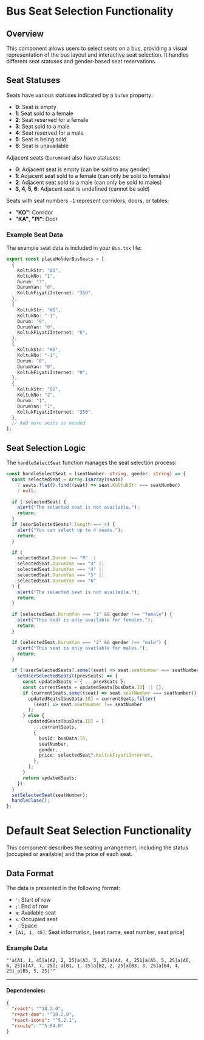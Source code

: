 # Bus Seat Selection Functionality

## Overview

This component allows users to select seats on a bus, providing a visual representation of the bus layout and interactive seat selection. It handles different seat statuses and gender-based seat reservations.

## Seat Statuses

Seats have various statuses indicated by a `Durum` property:
- **0**: Seat is empty
- **1**: Seat sold to a female
- **2**: Seat reserved for a female
- **3**: Seat sold to a male
- **4**: Seat reserved for a male
- **5**: Seat is being sold
- **6**: Seat is unavailable

Adjacent seats (`DurumYan`) also have statuses:
- **0**: Adjacent seat is empty (can be sold to any gender)
- **1**: Adjacent seat sold to a female (can only be sold to females)
- **2**: Adjacent seat sold to a male (can only be sold to males)
- **3, 4, 5, 6**: Adjacent seat is undefined (cannot be sold)

Seats with seat numbers `-1` represent corridors, doors, or tables:
- **"KO"**: Corridor
- **"KA"**, **"PI"**: Door

### Example Seat Data

The example seat data is included in your `Bus.tsx` file:

```typescript
export const placeHolderBusSeats = [
  {
    KoltukStr: "01",
    KoltukNo: "1",
    Durum: "3",
    DurumYan: "0",
    KoltukFiyatiInternet: "350",
  },
  {
    KoltukStr: "KO",
    KoltukNo: "-1",
    Durum: "0",
    DurumYan: "0",
    KoltukFiyatiInternet: "0",
  },
  {
    KoltukStr: "KO",
    KoltukNo: "-1",
    Durum: "0",
    DurumYan: "0",
    KoltukFiyatiInternet: "0",
  },
  {
    KoltukStr: "02",
    KoltukNo: "2",
    Durum: "1",
    DurumYan: "1",
    KoltukFiyatiInternet: "350",
  },
  // Add more seats as needed
];
```

## Seat Selection Logic

The `handleSelectSeat` function manages the seat selection process:

```typescript
const handleSelectSeat = (seatNumber: string, gender: string) => {
  const selectedSeat = Array.isArray(seats)
    ? seats.flat().find((seat) => seat.KoltukStr === seatNumber)
    : null;

  if (!selectedSeat) {
    alert("The selected seat is not available.");
    return;
  }
  if (userSelectedSeats?.length === 4) {
    alert("You can select up to 4 seats.");
    return;
  }

  if (
    selectedSeat.Durum !== "0" ||
    selectedSeat.DurumYan === "3" ||
    selectedSeat.DurumYan === "4" ||
    selectedSeat.DurumYan === "5" ||
    selectedSeat.DurumYan === "6"
  ) {
    alert("The selected seat is not available.");
    return;
  }

  if (selectedSeat.DurumYan === "1" && gender !== "female") {
    alert("This seat is only available for females.");
    return;
  }

  if (selectedSeat.DurumYan === "2" && gender !== "male") {
    alert("This seat is only available for males.");
    return;
  }

  if (!userSelectedSeats?.some((seat) => seat.seatNumber === seatNumber)) {
    setUserSelectedSeats((prevSeats) => {
      const updatedSeats = { ...prevSeats };
      const currentSeats = updatedSeats[busData.ID] || [];
      if (currentSeats.some((seat) => seat.seatNumber === seatNumber)) {
        updatedSeats[busData.ID] = currentSeats.filter(
          (seat) => seat.seatNumber !== seatNumber
        );
      } else {
        updatedSeats[busData.ID] = [
          ...currentSeats,
          {
            busId: busData.ID,
            seatNumber,
            gender,
            price: selectedSeat?.KoltukFiyatiInternet,
          },
        ];
      }
      return updatedSeats;
    });
  }
  setSelectedSeat(seatNumber);
  handleClose();
};
```
# Default Seat Selection Functionality

This component describes the seating arrangement, including the status (occupied or available) and the price of each seat.

## Data Format

The data is presented in the following format:
- `'`: Start of row
- `;`: End of row
- `a`: Available seat
- `x`: Occupied seat
- `_`: Space
- `[A1, 1, 45]`: Seat information, [seat name, seat number, seat price]

### Example Data

```plaintext
"'a[A1, 1, 45]a[A2, 2, 25]a[A3, 3, 25]a[A4, 4, 251]a[A5, 5, 25]a[A6, 6, 25]x[A7, 7, 25]; a[B1, 1, 25]a[B2, 2, 25]x[B3, 3, 25]a[B4, 4, 25]_a[B5, 5, 25]'"
```

---

#### Dependencies:
```json
{
  "react": "^18.2.0",
  "react-dom": "^18.2.0",
  "react-icons": "^5.2.1",
  "rsuite": "^5.64.0"
}
```
